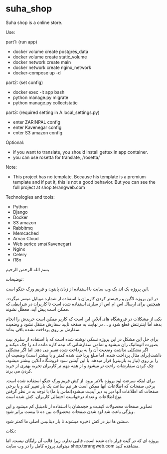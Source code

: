 # suha_shop
Suha shop is a online store.

Use:

part1: (run app)
  - docker volume create postgres_data
  - docker volume create static_volume
  - docker network create main
  - docker network create nginx_network
  - docker-compose up -d

part2: (set config)
  - docker exec -it app bash
  - python manage.py migrate
  - python manage.py collectstatic

part3: (required setting in A.local_settings.py)
  - enter ZARINPAL config
  - enter Kavenegar config
  - enter S3 amazon config

Optional:
  - if you want to translate, you should install gettex in app container.
  - you can use rosetta for translate, /rosetta/

Note:
   - This project has no template. Because his template is a premium template and if put it, this is not a good behavior. But you can see the full project at shop.terangweb.com

Technologies and tools:
  - Python
  - Django
  - Docker
  - S3 amazon
  - Rabbitmq
  - Memcached
  - Arvan Cloud
  - Web serice sms(Kavenegar)
  - Nginx
  - Celery
  - i18n

بسم الله الرحمن الرحیم

توضیحات:

  این پروژه بک اند یک وب سایت با استفاده از زبان پایتون و فریم ورک جنگو است.
  
  در این پروژه لاگین و رجیستر کردن کاربران با استفاده از شماره موبایل میسر میگردد. همچنین برای ارسال اس ام اس از سلری استفاده شده است تا کاربران در شرایطی که ممکن است پیش آید، معطل نشوند.
  
  یکی از مشکلات در فروشگاه های آنلاین این است که کاربر ممکن است خریدش را انجام بدهد اما اینترنتش قطع شود و ... در نهایت به صفحه تایید سفارش منتقل نشود و وضعیت سفارش بر روی پرداخت نشده باقی بماند.
  
  برای حل این مشکل در این پروژه تسکی نوشته شده است که با استفاده از سلری بیت بصورت اتوماتیک ران میشود و تمامی سفارشاتی که نیمه کاره مانده اند را چک میکند و اگر مشکلی نداشت وضعیت آن را به پرداخت شده تغییر می دهد. اما اگر مشکلی داشت(برای مثال پرداخت شده، اما مبلغ پرداخت شده کمتر و یا بیشتر است) وضعیت آن را بر روی (نیاز به بازبینی) قرار میدهد. با این آپشن سود فروشگاه آنلاین بیشتر میشود، چک کردن سفارشات راحت تر میشود و از همه مهم تر کاربران تجربه بهتری از خرید کردن می برند.
  
  برای اینکه سرعت لود پروژه بالاتر برود. از کش فریم ورک جنگو استفاده شده است. برخی صفحات که اطلاعات آنها ممکن است هر نیم ساعت یک بار تغییر کند و یا برخی صفحات که اطلاعات آنها دیر به دیر آپدیت میشود(تماس با ما) با توجه به در نظر گرفتن نوع اطلاعات و تعداد درخواست احتمالی کاربران، کش شده است.
  
  تصاویر صفحات محصولات کیفیت و حجمشان با استفاده از تامبنیل کم میشود و این ویژگی باعث شد لود شدن صفحات محصولات بین ده تا بیست برابر شود. 
  
  سشن ها نیز در کش ذخیره میشوند تا بار دیتابیس اصلی ما کمتر شود.
  
نکات:

  پروژه ای که در گیت قرار داده شده است، قالبی ندارد. زیرا قالب آن رایگان نیست. اما میتوانید پروژه کامل را در وب سایت shop.terangweb.com مشاهده کنید.
